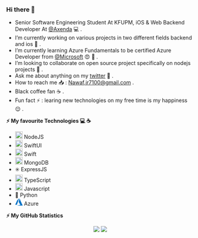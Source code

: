 ### Hi there 👋

<!-- **NawafSwe/NawafSwe** is a ✨ _special_ ✨ repository because its `README.md` (this file) appears on your GitHub profile. !-->
- Senior Software Engineering Student At KFUPM, iOS & Web Backend Developer At <a href="https://github.com/axenda">@Axenda</a> 💻 .
- I’m currently working on various projects in two different fields backend and ios 🔭 .
- I’m currently learning Azure Fundamentals to be certified Azure Developer from <a href="https://github.com/microsoft">@Microsoft</a> 😍 🌱 .
- I’m looking to collaborate on open source project specifically on nodejs projects 👯 .
- Ask me about anything on my <a href="https://twitter.com/Nawaf_B_910">twitter</a> 💬 .
- How to reach me 📥 : Nawaf.jr7100@gmail.com .
- Black coffee fan ☕️ .
- Fun fact ⚡ : learing new technologies on my free time is my happiness 😌 .

<!--  Tech I use !-->
<b> ⚡️ My favourite Technologies 💻 ☕️</b>
<div>
  <ul>
    
<li><img height="20px" width="20px" src="https://cdn.iconscout.com/icon/free/png-256/node-js-1174925.png"/> NodeJS</li>
<li><img height="20px" width="20px" src="https://img.icons8.com/plasticine/2x/swiftui.png"/> SwiftUI</li>
<li><img height="20px" width="20px" src="https://cdn.iconscout.com/icon/free/png-256/swift-21-1175088.png"/> Swift</li>
<li><img height="20px" width="20px" src="https://cdn.iconscout.com/icon/free/png-256/mongodb-4-1175139.png"/> MongoDB </li>
<li>✳️ ExpressJS</li>
<li><img height="20px" width="20px" src="https://cdn.iconscout.com/icon/free/png-256/typescript-1174965.png"/> TypeScript</li>
<li><img height="20px" width="20px" src="https://cdn.iconscout.com/icon/free/png-256/javascript-1-225993.png"/> Javascript</li>
<li>🐍  Python</li>
<li><img height="20px" width="20px" src="Assessts/azure-1.svg"/> Azure</li>
  </ul>
</div>

<b>⚡ My GitHub Statistics</b>

<p align="center">
<img height="180em" src="https://mz-github-stats.vercel.app/api?username=NawafSwe&show_icons=true&hide_border=true&theme=radical"/>

<!-- Most Used Languages -->
<img height="180em" src="https://mz-github-stats.vercel.app/api/top-langs/?username=NawafSwe&show_icons=true&hide_border=true&layout=compact&langs_count=8&theme=radical"/>

</p>
